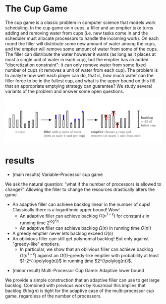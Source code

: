 # The Cup Game

The cup game is a classic problem in computer science that models work
scheduling.  In the cup game on n cups, a filler and an emptier take turns
adding and removing water from cups (i.e. new tasks come in and the scheduler
must allocate processors to handle the incoming work). On each round the filler
will distribute some new amount of water among the cups, and the emptier will
remove some amount of water from some of the cups. The filler can distribute
the water however it wants (as long as it places at most a single unit of water
in each cup), but the emptier has an added "discretization constraint": it can
only remove water from some fixed number of cups (it removes a unit of water
from each cup). The problem is to analyze how well each player can do, that is,
how much water can the filler force to be in the fullest cup, and what is the
upper bound on this fill that an appropriate emptying strategy can guarantee?
We study several variants of the problem and answer some open questions.

![cup game](cupgame.png)

# results

- (main results) Variable-Processor cup game

We ask the natural question: "what if the number of processors is
allowed to change?"
Allowing the filler to change the resources drastically alters
the game.

* An adaptive filler can achieve backlog linear in the number of
cups! Classically there is a logarithmic upper bound! Wow!
  * An adaptive filler can achieve backlog $\Omega(n^{1-\epsilon})$ for constant
  $\epsilon$ in running time $2^{\log^2 n}$
  * An adaptive filler can achieve backlog $\Omega(n)$ in running time $O(n!)$
* A greedy emptier never lets backlog exceed $O(n)$
* An oblivious filler can still get polynomial backlog! But only
against "greedy-like" emptiers. 
  * In particular, we show that an oblivious filler can achieve
  backlog $\Omega(n^{1-\epsilon})$ against an $O(1)$-greedy-like
  emptier with probability at least $1-2^{-\polylog(n)}$ in
  running time $2^{\polylog(n)}$.

- (minor result) Multi-Processor Cup Game: Adaptive lower bound

We provide a simple construction that an adaptive filler can use
to get large backlog. Combined with previous work by Kuszmaul
this implies that backlog $\Theta(\log n)$ is tight for the
adaptive case of the multi-processor cup game, regardless of the
number of processors.

